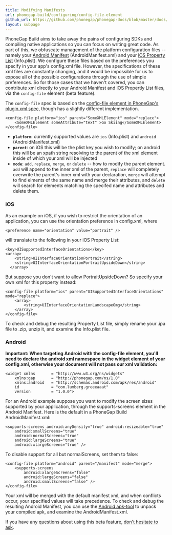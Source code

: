```yaml
---
title: Modifying Manifests
url: phonegap-build/configuring/config-file-element
github_url: https://github.com/phonegap/phonegap-docs/blob/master/docs/4-phonegap-build/2-configuring/config-file-element.html.md
layout: subpage
---
```


PhoneGap Build aims to take away the pains of configuring SDKs and compiling native applications so you can focus on writing great code. As part of this, we obfuscate management of the platform configuration files -- namely your [Android Manifest](http://developer.android.com/guide/topics/manifest/manifest-intro.html) (AndroidManifest.xml) and your [iOS Property List](https://developer.apple.com/library/iOS/documentation/General/Reference/InfoPlistKeyReference/Articles/AboutInformationPropertyListFiles.html) (Info.plist). We configure these files based on the preferences you specify in your app's config.xml file. However, the specifications of these xml files are constantly changing, and it would be impossible for us to expose all of the possible configurations through the use of simple preferences. So for those cases that we haven't covered, you can contribute xml directly to your Android Manifest and iOS Propertly List files, via the `config-file` element (beta feature).


The `config-file` spec is based on the [config-file element in PhoneGap's plugin.xml spec](http://docs.phonegap.com/en/3.3.0/plugin_ref_spec.md.html#Plugin%20Specification_config_file_element), though has a slightly different implementation. 

    <config-file platform="ios" parent="SomeXMLElement" mode="replace">
        <SomeXMLElement someAttribute="text" >Go Skiing</SomeXMLElement>
    </config-file>


* **`platform`**: currently supported values are `ios` (Info.plist) and `android` (AndroidManifest.xml)
* **`parent`**: on iOS this will be the plist key you wish to modify; on android this will be an xpath string resolving to the parent of the xml element inside of which your xml will be injected
* **`mode`**: `add`, `replace`, `merge`, or `delete` -- how to modify the parent element. `add` will append to the inner xml of the parent, `replace` will completely overwrite the parent's inner xml with your declaration, `merge` will attempt to find elments of the same name and merge their attributes, and `delete` will search for elements matching the specifed name and attributes and delete them.

### iOS

As an example on iOS, if you wish to restrict the orientation of an application, you can use the orientation preference in config.xml, where

    <preference name="orientation" value="portrait" />

will translate to the following in your iOS Property List:

    <key>UISupportedInterfaceOrientations</key>
    <array>
        <string>UIInterfaceOrientationPortrait</string>
        <string>UIInterfaceOrientationPortraitUpsideDown</string>
      </array>

But suppose you don't want to allow PortraitUpsideDown? So specify your own xml for this property instead:

    <config-file platform="ios" parent="UISupportedInterfaceOrientations" mode="replace">
        <array>
            <string>UIInterfaceOrientationLandscapeOmg</string>
        </array>
    </config-file>

To check and debug the resulting Property List file, simply rename your .ipa file to .zip, unzip it, and examine the Info.plist file.


### Android

**Important: When targeting Android with the config-file element, you'll need to declare the android xml namespace in the widget element of your config.xml, otherwise your document will not pass our xml validation:**

    <widget xmlns       = "http://www.w3.org/ns/widgets"
        xmlns:gap       = "http://phonegap.com/ns/1.0"
        xmlns:android   = "http://schemas.android.com/apk/res/android"
        id              = "com.lumberg.greeeaaat"
        version         = "1.0.0">

For an Android example suppose you want to modify the screen sizes supported by your application, through the supports-screens element in the Android Manifest. Here is the default in a PhoneGap Build AndroidManifest.xml:

    <supports-screens android:anyDensity="true" android:resizeable="true" 
        android:smallScreens="true" 
        android:normalScreens="true" 
        android:largeScreens="true" 
        android:xlargeScreens="true" />

To disable support for all but normalScreens, set them to false:

    <config-file platform="android" parent="/manifest" mode="merge">
        <supports-screens 
            android:xlargeScreens="false" 
            android:largeScreens="false" 
            android:smallScreens="false" />
    </config-file>

Your xml will be merged with the default manifest xml, and when conflicts occur, your specified values will take precedence. To check and debug the resulting Android Manifest, you can use the [Android apk-tool](https://code.google.com/p/android-apktool/) to unpack your compiled apk, and examine the AndroidManifest.xml.


If you have any questions about using this beta feature, [don't hesitate to ask](http://community.phonegap.com/nitobi).
